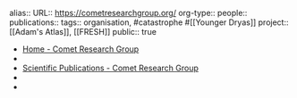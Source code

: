 alias::
URL:: https://cometresearchgroup.org/
org-type::
people:: 
publications:: 
tags:: organisation, #catastrophe #[[Younger Dryas]] 
project:: [[Adam's Atlas]], [[FRESH]] 
public:: true
- [Home - Comet Research Group](https://cometresearchgroup.org/)
-
- [Scientific Publications - Comet Research Group](https://cometresearchgroup.org/publications/)
-
-